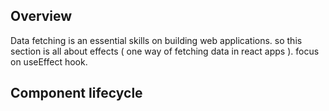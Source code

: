 ## Overview

Data fetching is an essential skills on building web applications. so this section is all about effects ( one way of fetching data in react apps ). focus on useEffect hook.

## Component lifecycle
